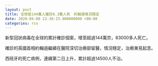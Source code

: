 ```yaml
---
layout: post
title: 全球逾144萬人確診8.3萬人死　約翰遜情況穩定
date: 2020-04-08 22:36:23.000000000 +08:00
categories: rss
---
```


新型冠狀病毒在全球的累計確診個案，增至超過144萬宗，83000多人死亡。

確診的英國首相約翰遜繼續在醫院深切治療部留醫，情況穩定，治療漸見起息。

西班牙的死亡病例，連續第二日上升，累計超過14500人不治。
